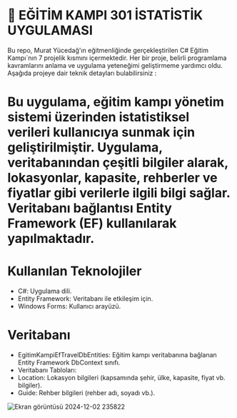 # 🚀 EĞİTİM KAMPI 301 İSTATİSTİK UYGULAMASI

 Bu repo, Murat Yücedağ'ın eğitmenliğinde gerçekleştirilen C# Eğitim Kampı`nın 7 projelik kısmını içermektedir. Her bir proje, belirli programlama kavramlarını anlama ve uygulama yeteneğimi geliştirmeme yardımcı oldu. Aşağıda projeye dair teknik detayları bulabilirsiniz :

# Bu uygulama, eğitim kampı yönetim sistemi üzerinden istatistiksel verileri kullanıcıya sunmak için geliştirilmiştir. Uygulama, veritabanından çeşitli bilgiler alarak, lokasyonlar, kapasite, rehberler ve fiyatlar gibi verilerle ilgili bilgi sağlar. Veritabanı bağlantısı Entity Framework (EF) kullanılarak yapılmaktadır.

# Kullanılan Teknolojiler
* C#: Uygulama dili.
* Entity Framework: Veritabanı ile etkileşim için.
* Windows Forms: Kullanıcı arayüzü.

# Veritabanı
* EgitimKampiEfTravelDbEntities: Eğitim kampı veritabanına bağlanan Entity Framework DbContext sınıfı.
* Veritabanı Tabloları:
* Location: Lokasyon bilgileri (kapsamında şehir, ülke, kapasite, fiyat vb. bilgiler).
* Guide: Rehber bilgileri (rehber adı, soyadı vb.).



![Ekran görüntüsü 2024-12-02 235822](https://github.com/user-attachments/assets/d6fab2d4-13e3-4a0b-aca1-d75706d09295)

